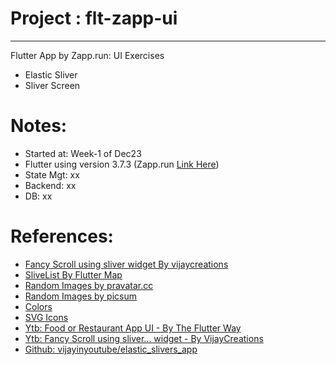 # Project : flt-zapp-ui
***************************************************************
Flutter App by Zapp.run: UI Exercises
- Elastic Sliver
- Sliver Screen

# Notes:
- Started at: Week-1 of Dec23
- Flutter using version 3.7.3 (Zapp.run [Link Here](https://zapp.run/editme/github-maulahazflt-zapp-ui-zqsy068wqsz0))
- State Mgt: xx
- Backend: xx
- DB: xx

# References:
- [Fancy Scroll using sliver widget By vijaycreations](https://www.youtube.com/watch?v=NkOXry6jbTQ)
- [SliveList By Flutter Map](https://www.youtube.com/watch?v=VhcxuShoW3k)
- [Random Images by pravatar.cc](https://i.pravatar.cc/200)
- [Random Images by picsum](https://picsum.photos/200)
- [Colors](https://coolors.co/palettes/trending)
- [SVG Icons](http://svgrepo.com)
- [Ytb: Food or Restaurant App UI - By The Flutter Way](https://www.youtube.com/watch?v=cvAw9wucmBc)
- [Ytb: Fancy Scroll using sliver... widget - By VijayCreations](https://www.youtube.com/watch?v=NkOXry6jbTQ)
- [Github: vijayinyoutube/elastic_slivers_app](https://github.com/vijayinyoutube/elastic_slivers_app)

